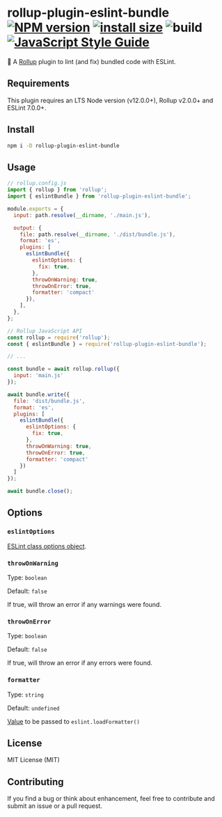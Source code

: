 # rollup-plugin-eslint-bundle [![NPM version][npm-image]][npm-url] [![install size](https://packagephobia.com/badge?p=rollup-plugin-eslint-bundle)](https://packagephobia.com/result?p=rollup-plugin-eslint-bundle) ![build](https://github.com/nikolay-borzov/rollup-plugin-eslint-bundle/workflows/CI/badge.svg) [![JavaScript Style Guide](https://img.shields.io/badge/code_style-standard-brightgreen.svg)](https://standardjs.com)

[npm-image]: https://img.shields.io/npm/v/rollup-plugin-eslint-bundle.svg
[npm-url]: https://npmjs.org/package/rollup-plugin-eslint-bundle
[rollup]: https://github.com/rollup/rollup
[eslint-config]: https://eslint.org/docs/developer-guide/nodejs-api#parameters

🍣 A [Rollup] plugin to lint (and fix) bundled code with ESLint.

## Requirements

This plugin requires an LTS Node version (v12.0.0+), Rollup v2.0.0+ and ESLint 7.0.0+.

## Install

```sh
npm i -D rollup-plugin-eslint-bundle
```

## Usage

```js
// rollup.config.js
import { rollup } from 'rollup';
import { eslintBundle } from 'rollup-plugin-eslint-bundle';

module.exports = {
  input: path.resolve(__dirname, './main.js'),

  output: {
    file: path.resolve(__dirname, './dist/bundle.js'),
    format: 'es',
    plugins: [
      eslintBundle({
        eslintOptions: {
          fix: true,
        },
        throwOnWarning: true,
        throwOnError: true,
        formatter: 'compact'
      }),
    ],
  },
};

```

```js
// Rollup JavaScript API
const rollup = require('rollup');
const { eslintBundle } = require('rollup-plugin-eslint-bundle');

// ...

const bundle = await rollup.rollup({
  input: 'main.js'
});

await bundle.write({
  file: 'dist/bundle.js',
  format: 'es',
  plugins: [
    eslintBundle({
      eslintOptions: {
        fix: true,
      },
      throwOnWarning: true,
      throwOnError: true,
      formatter: 'compact'
    })
  ]
});

await bundle.close();
```

## Options

### `eslintOptions`

[ESLint class options object](https://eslint.org/docs/developer-guide/nodejs-api#parameters).

### `throwOnWarning`

Type: `boolean`

Default: `false`

If true, will throw an error if any warnings were found.

### `throwOnError`

Type: `boolean`

Default: `false`

If true, will throw an error if any errors were found.

### `formatter`

Type: `string`

Default: `undefined`

[Value](https://eslint.org/docs/developer-guide/nodejs-api#-eslintloadformatternameorpath) to be passed to `eslint.loadFormatter()`

## License

MIT License (MIT)

## Contributing

If you find a bug or think about enhancement, feel free to contribute and submit an issue or a pull request.
